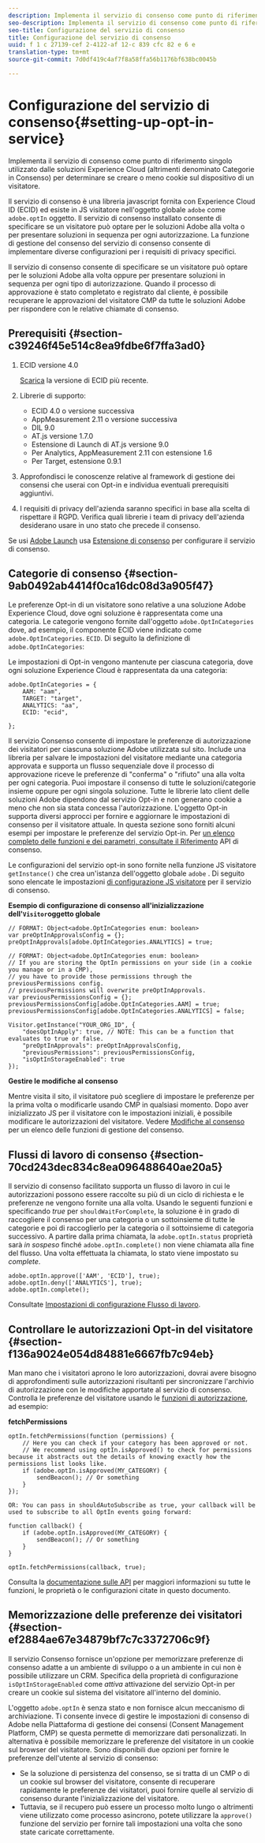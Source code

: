 ```yaml
---
description: Implementa il servizio di consenso come punto di riferimento singolo utilizzato dalle soluzioni Experience Cloud (altrimenti denominato Categorie in Consenso) per determinare se creare o meno cookie sul dispositivo di un visitatore.
seo-description: Implementa il servizio di consenso come punto di riferimento singolo utilizzato dalle soluzioni Experience Cloud (altrimenti denominato Categorie in Consenso) per determinare se creare o meno cookie sul dispositivo di un visitatore.
seo-title: Configurazione del servizio di consenso
title: Configurazione del servizio di consenso
uuid: f 1 c 27139-cef 2-4122-af 12-c 839 cfc 82 e 6 e
translation-type: tm+mt
source-git-commit: 7d0df419c4af7f8a58ffa56b1176bf638bc0045b

---
```



# Configurazione del servizio di consenso{#setting-up-opt-in-service}

Implementa il servizio di consenso come punto di riferimento singolo utilizzato dalle soluzioni Experience Cloud (altrimenti denominato Categorie in Consenso) per determinare se creare o meno cookie sul dispositivo di un visitatore.

Il servizio di consenso è una libreria javascript fornita con Experience Cloud ID (ECID) ed esiste in JS visitatore nell&#39;oggetto globale `adobe` come `adobe.optIn` oggetto. Il servizio di consenso installato consente di specificare se un visitatore può optare per le soluzioni Adobe alla volta o per presentare soluzioni in sequenza per ogni autorizzazione. La funzione di gestione del consenso del servizio di consenso consente di implementare diverse configurazioni per i requisiti di privacy specifici.

Il servizio di consenso consente di specificare se un visitatore può optare per le soluzioni Adobe alla volta oppure per presentare soluzioni in sequenza per ogni tipo di autorizzazione. Quando il processo di approvazione è stato completato e registrato dal cliente, è possibile recuperare le approvazioni del visitatore CMP da tutte le soluzioni Adobe per rispondere con le relative chiamate di consenso.

## Prerequisiti {#section-c39246f45e514c8ea9fdbe6f7ffa3ad0}

1. ECID versione 4.0

   [Scarica](https://github.com/Adobe-Marketing-Cloud/id-service/releases) la versione di ECID più recente.

1. Librerie di supporto:

   * ECID 4.0 o versione successiva
   * AppMeasurement 2.11 o versione successiva
   * DIL 9.0
   * AT.js versione 1.7.0
   * Estensione di Launch di AT.js versione 9.0
   * Per Analytics, AppMeasurement 2.11 con estensione 1.6
   * Per Target, estensione 0.9.1

1. Approfondisci le conoscenze relative al framework di gestione dei consensi che userai con Opt-in e individua eventuali prerequisiti aggiuntivi.

   <!--
   For IAB, see here for additional pre-reqs.
   -->

1. I requisiti di privacy dell&#39;azienda saranno specifici in base alla scelta di rispettare il RGPD. Verifica quali librerie i team di privacy dell&#39;azienda desiderano usare in uno stato che precede il consenso.

Se usi [Adobe Launch](https://docs.adobelaunch.com/) usa [Estensione di consenso](../../implementation-guides/opt-in-service/launch.md) per configurare il servizio di consenso.

## Categorie di consenso {#section-9ab0492ab4414f0ca16dc08d3a905f47}

Le preferenze Opt-in di un visitatore sono relative a una soluzione Adobe Experience Cloud, dove ogni soluzione è rappresentata come una categoria. Le categorie vengono fornite dall&#39;oggetto `adobe.OptInCategories` dove, ad esempio, il componente ECID viene indicato come `adobe.OptInCategories`. `ECID`. Di seguito la definizione di `adobe.OptInCategories`:

Le impostazioni di Opt-in vengono mantenute per ciascuna categoria, dove ogni soluzione Experience Cloud è rappresentata da una categoria:

```
adobe.OptInCategories = { 
    AAM: "aam", 
    TARGET: "target",  
    ANALYTICS: "aa", 
    ECID: "ecid", 
     
};
```

Il servizio Consenso consente di impostare le preferenze di autorizzazione dei visitatori per ciascuna soluzione Adobe utilizzata sul sito. Include una libreria per salvare le impostazioni del visitatore mediante una categoria approvata e supporta un flusso sequenziale dove il processo di approvazione riceve le preferenze di &quot;conferma&quot; o &quot;rifiuto&quot; una alla volta per ogni categoria. Puoi impostare il consenso di tutte le soluzioni/categorie insieme oppure per ogni singola soluzione.
Tutte le librerie lato client delle soluzioni Adobe dipendono dal servizio Opt-in e non generano cookie a meno che non sia stata concessa l&#39;autorizzazione. L&#39;oggetto Opt-in supporta diversi approcci per fornire e aggiornare le impostazioni di consenso per il visitatore attuale. In questa sezione sono forniti alcuni esempi per impostare le preferenze del servizio Opt-in. Per [un elenco completo delle funzioni e dei parametri, consultate il Riferimento](../../implementation-guides/opt-in-service/api.md#reference-4f30152333dd4990ab10c1b8b82fc867) API di consenso.

Le configurazioni del servizio opt-in sono fornite nella funzione JS visitatore `getInstance()` che crea un&#39;istanza dell&#39;oggetto globale `adobe` . Di seguito sono elencate le impostazioni [di configurazione JS visitatore](../../implementation-guides/opt-in-service/api.md#section-d66018342baf401389f248bb381becbf) per il servizio di consenso.

**Esempio di configurazione di consenso all&#39;inizializzazione dell&#39;`Visitor`oggetto globale**

```
// FORMAT: Object<adobe.OptInCategories enum: boolean> 
var preOptInApprovalsConfig = {}; 
preOptInApprovals[adobe.OptInCategories.ANALYTICS] = true; 
  
// FORMAT: Object<adobe.OptInCategories enum: boolean> 
// If you are storing the OptIn permissions on your side (in a cookie you manage or in a CMP), 
// you have to provide those permissions through the previousPermissions config. 
// previousPermissions will overwrite preOptInApprovals. 
var previousPermissionsConfig = {}; 
previousPermissionsConfig[adobe.OptInCategories.AAM] = true; 
previousPermissionsConfig[adobe.OptInCategories.ANALYTICS] = false; 
  
Visitor.getInstance("YOUR_ORG_ID", { 
    "doesOptInApply": true, // NOTE: This can be a function that evaluates to true or false. 
    "preOptInApprovals": preOptInApprovalsConfig, 
    "previousPermissions": previousPermissionsConfig, 
    "isOptInStorageEnabled": true 
});
```

**Gestire le modifiche al consenso**

Mentre visita il sito, il visitatore può scegliere di impostare le preferenze per la prima volta o modificarle usando CMP in qualsiasi momento. Dopo aver inizializzato JS per il visitatore con le impostazioni iniziali, è possibile modificare le autorizzazioni del visitatore. Vedere [Modifiche al consenso](../../implementation-guides/opt-in-service/api.md#section-c3d85403ff0d4394bd775c39f3d001fc) per un elenco delle funzioni di gestione del consenso.

<!--
<p> *** <b>sample code block </b>*** </p>
-->

## Flussi di lavoro di consenso {#section-70cd243dec834c8ea096488640ae20a5}

Il servizio di consenso facilitato supporta un flusso di lavoro in cui le autorizzazioni possono essere raccolte su più di un ciclo di richiesta e le preferenze ne vengono fornite una alla volta. Usando le seguenti funzioni e specificando *true* per `shouldWaitForComplete`, la soluzione è in grado di raccogliere il consenso per una categoria o un sottoinsieme di tutte le categorie e poi di raccoglierlo per la categoria o il sottoinsieme di categoria successivo. A partire dalla prima chiamata, la `adobe.optIn.status` proprietà sarà *in sospeso* finché `adobe.optIn.complete()` non viene chiamata alla fine del flusso. Una volta effettuata la chiamata, lo stato viene impostato su *complete*.

```
adobe.optIn.approve(['AAM', 'ECID'], true); 
adobe.optIn.deny(['ANALYTICS'], true); 
adobe.optIn.complete();
```

Consultate [Impostazioni di configurazione Flusso di lavoro](../../implementation-guides/opt-in-service/api.md#section-2c5adfa5459c4e72b96d2693123a53c2).

## Controllare le autorizzazioni Opt-in del visitatore {#section-f136a9024e054d84881e6667fb7c94eb}

Man mano che i visitatori aprono le loro autorizzazioni, dovrai avere bisogno di approfondimenti sulle autorizzazioni risultanti per sincronizzare l&#39;archivio di autorizzazione con le modifiche apportate al servizio di consenso. Controlla le preferenze del visitatore usando le [funzioni di autorizzazione](../../implementation-guides/opt-in-service/api.md#section-7fe57279b5b44b4f8fe47e336df60155), ad esempio:

**fetchPermissions**

```
optIn.fetchPermissions(function (permissions) { 
    // Here you can check if your category has been approved or not. 
    // We recommend using optIn.isApproved() to check for permissions because it abstracts out the details of knowing exactly how the permissions list looks like. 
    if (adobe.optIn.isApproved(MY_CATEGORY) { 
        sendBeacon(); // Or something 
    } 
});

OR: You can pass in shouldAutoSubscribe as true, your callback will be used to subscribe to all OptIn events going forward:

function callback() { 
    if (adobe.optIn.isApproved(MY_CATEGORY) { 
        sendBeacon(); // Or something 
    } 
}

optIn.fetchPermissions(callback, true);
```

Consulta la [documentazione sulle API](../../implementation-guides/opt-in-service/api.md#reference-4f30152333dd4990ab10c1b8b82fc867) per maggiori informazioni su tutte le funzioni, le proprietà o le configurazioni citate in questo documento.

## Memorizzazione delle preferenze dei visitatori {#section-ef2884ae67e34879bf7c7c3372706c9f}

Il servizio Consenso fornisce un&#39;opzione per memorizzare preferenze di consenso adatte a un ambiente di sviluppo o a un ambiente in cui non è possibile utilizzare un CRM. Specifica della proprietà di configurazione `isOptInStorageEnabled` come *attiva* attivazione del servizio Opt-in per creare un cookie sul sistema del visitatore all&#39;interno del dominio.

L&#39;oggetto `adobe.optIn` è senza stato e non fornisce alcun meccanismo di archiviazione. Ti consente invece di gestire le impostazioni di consenso di Adobe nella Piattaforma di gestione dei consensi (Consent Management Platform, CMP) se questa permette di memorizzare dati personalizzati. In alternativa è possibile memorizzare le preferenze del visitatore in un cookie sul browser del visitatore. Sono disponibili due opzioni per fornire le preferenze dell&#39;utente al servizio di consenso:

* Se la soluzione di persistenza del consenso, se si tratta di un CMP o di un cookie sul browser del visitatore, consente di recuperare rapidamente le preferenze dei visitatori, puoi fornire quelle al servizio di consenso durante l&#39;inizializzazione del visitatore.
* Tuttavia, se il recupero può essere un processo molto lungo o altrimenti viene utilizzato come processo asincrono, potete utilizzare la `approve()` funzione del servizio per fornire tali impostazioni una volta che sono state caricate correttamente.

